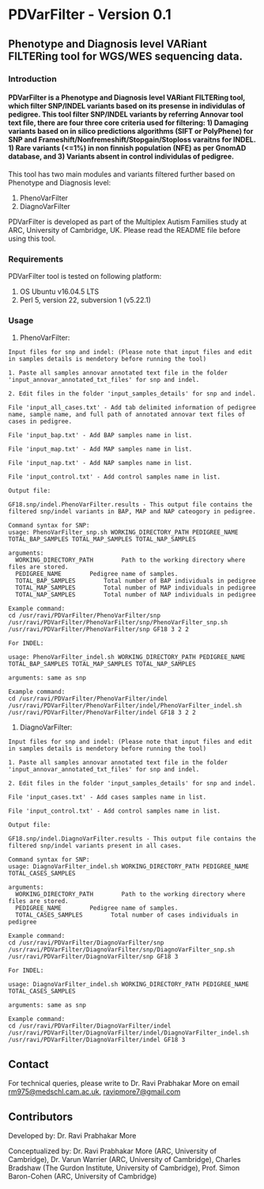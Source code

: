# PDVarFilter - Version 0.1
## Phenotype and Diagnosis level VARiant FILTERing tool for WGS/WES sequencing data.
### Introduction
#### PDVarFilter is a Phenotype and Diagnosis level VARiant FILTERing tool, which filter SNP/INDEL variants based on its presense in individulas of pedigree. This tool filter SNP/INDEL variants by referring Annovar tool text file, there are four three core criteria used for filtering: 1) Damaging variants based on in silico predictions algorithms (SIFT or PolyPhene) for SNP and Frameshift/Nonfremeshift/Stopgain/Stoploss varaitns for INDEL. 1) Rare variants (<=1%) in non finnish population (NFE) as per GnomAD database, and 3) Variants absent in control individulas of pedigree.

This tool has two main modules and variants filtered further based on Phenotype and Diagnosis level:
1) PhenoVarFilter
2) DiagnoVarFilter

PDVarFilter is developed as part of the Multiplex Autism Families study at ARC, University of Cambridge, UK. Please read the README file before using this tool.

### Requirements
PDVarFilter tool is tested on following platform:
1. OS Ubuntu v16.04.5 LTS
2. Perl 5, version 22, subversion 1 (v5.22.1)

### Usage
1) PhenoVarFilter:
```
Input files for snp and indel: (Please note that input files and edit in samples details is mendetory before running the tool)

1. Paste all samples annovar annotated text file in the folder 'input_annovar_annotated_txt_files' for snp and indel.

2. Edit files in the folder 'input_samples_details' for snp and indel.

File 'input_all_cases.txt' - Add tab delimited information of pedigree name, sample name, and full path of annotated annovar text files of cases in pedigree.

File 'input_bap.txt' - Add BAP samples name in list.

File 'input_map.txt' - Add MAP samples name in list.

File 'input_nap.txt' - Add NAP samples name in list.

File 'input_control.txt' - Add control samples name in list.

Output file: 

GF18.snp/indel.PhenoVarFilter.results - This output file contains the filtered snp/indel variants in BAP, MAP and NAP cateogory in pedigree.

Command syntax for SNP:
usage: PhenoVarFilter_snp.sh WORKING_DIRECTORY_PATH PEDIGREE_NAME TOTAL_BAP_SAMPLES TOTAL_MAP_SAMPLES TOTAL_NAP_SAMPLES

arguments:
  WORKING_DIRECTORY_PATH        Path to the working directory where files are stored.
  PEDIGREE_NAME        Pedigree name of samples.
  TOTAL_BAP_SAMPLES        Total number of BAP individuals in pedigree
  TOTAL_MAP_SAMPLES        Total number of MAP individuals in pedigree
  TOTAL_NAP_SAMPLES        Total number of NAP individuals in pedigree

Example command: 
cd /usr/ravi/PDVarFilter/PhenoVarFilter/snp
/usr/ravi/PDVarFilter/PhenoVarFilter/snp/PhenoVarFilter_snp.sh /usr/ravi/PDVarFilter/PhenoVarFilter/snp GF18 3 2 2

For INDEL:

usage: PhenoVarFilter_indel.sh WORKING_DIRECTORY_PATH PEDIGREE_NAME TOTAL_BAP_SAMPLES TOTAL_MAP_SAMPLES TOTAL_NAP_SAMPLES

arguments: same as snp

Example command: 
cd /usr/ravi/PDVarFilter/PhenoVarFilter/indel
/usr/ravi/PDVarFilter/PhenoVarFilter/indel/PhenoVarFilter_indel.sh /usr/ravi/PDVarFilter/PhenoVarFilter/indel GF18 3 2 2

```

1) DiagnoVarFilter:

```
Input files for snp and indel: (Please note that input files and edit in samples details is mendetory before running the tool)

1. Paste all samples annovar annotated text file in the folder 'input_annovar_annotated_txt_files' for snp and indel.

2. Edit files in the folder 'input_samples_details' for snp and indel.

File 'input_cases.txt' - Add cases samples name in list.

File 'input_control.txt' - Add control samples name in list.

Output file: 

GF18.snp/indel.DiagnoVarFilter.results - This output file contains the filtered snp/indel variants present in all cases.

Command syntax for SNP:
usage: DiagnoVarFilter_indel.sh WORKING_DIRECTORY_PATH PEDIGREE_NAME TOTAL_CASES_SAMPLES

arguments:
  WORKING_DIRECTORY_PATH        Path to the working directory where files are stored.
  PEDIGREE_NAME        Pedigree name of samples.
  TOTAL_CASES_SAMPLES        Total number of cases individuals in pedigree
  
Example command: 
cd /usr/ravi/PDVarFilter/DiagnoVarFilter/snp
/usr/ravi/PDVarFilter/DiagnoVarFilter/snp/DiagnoVarFilter_snp.sh /usr/ravi/PDVarFilter/DiagnoVarFilter/snp GF18 3

For INDEL:

usage: DiagnoVarFilter_indel.sh WORKING_DIRECTORY_PATH PEDIGREE_NAME TOTAL_CASES_SAMPLES

arguments: same as snp

Example command: 
cd /usr/ravi/PDVarFilter/DiagnoVarFilter/indel
/usr/ravi/PDVarFilter/DiagnoVarFilter/indel/DiagnoVarFilter_indel.sh /usr/ravi/PDVarFilter/DiagnoVarFilter/indel GF18 3
```
## Contact
For technical queries, please write to Dr. Ravi Prabhakar More on email rm975@medschl.cam.ac.uk, ravipmore7@gmail.com

## Contributors
Developed by: Dr. Ravi Prabhakar More

Conceptualized by: Dr. Ravi Prabhakar More (ARC, University of Cambridge), Dr. Varun Warrier (ARC, University of Cambridge), Charles Bradshaw (The Gurdon Institute, University of Cambridge), Prof. Simon Baron-Cohen (ARC, University of Cambridge)
